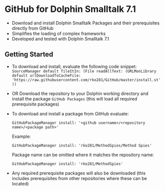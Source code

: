 # GitHub for Dolphin Smalltalk 7.1
* Download and install Dolphin Smalltalk Packages and their prerequisites directly from GitHub
* Simplifies the loading of complex frameworks
* Developed and tested with Dolphin Smalltalk 7.1

## Getting Started
* To download and install, evaluate the following code snippet:  
`SourceManager default fileItIn: (File readAllText: (URLMonLibrary default urlDownloadToCacheFile: 'https://raw.githubusercontent.com/rko281/GitHub/master/install.st'))`   
* OR Download the repository to your Dolphin working directory and install the package `GitHub Packages` (this will load all required prerequisite packages)
* To download and install a package from GitHub evaluate:

  `GitHubPackageManager install: '<github username>/<repository name>/<package path>'`
    
  Example:
  
  `GitHubPackageManager install: 'rko281/MethodSpies/Method Spies'`
  
  Package name can be omitted where it matches the repository name:
  
  `GitHubPackageManager install: 'rko281/MethodSpies'`

* Any required prerequisite packages will also be downloaded (this includes prerequisites from other repositories where these can be located)
